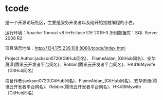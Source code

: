 # tcode

是一个开源论坛社区，主要是服务开发者以及刚开始接触编程的小白。

运行环境：Apache Tomcat v8.5+Eclipse IDE 2019-3
所用数据库：SQL Server 2008 R2


项目演示地址：http://134.175.239.108:8080/tcode/index.html


Project Author:jackson0720(GitHub同名)、	FlameAidan_(GitHub同名)、安华萧潇(腾讯云开发者平台同名)、Robbin(腾讯云开发者平台同名)、HK416Mywife（GitHub同名）

项目作者:jackson0720(GitHub同名)、FlameAidan_(GitHub同名)、安华萧潇(腾讯云开发者平台同名)、Robbin(腾讯云开发者平台同名)、HK416Mywife（GitHub同名）
